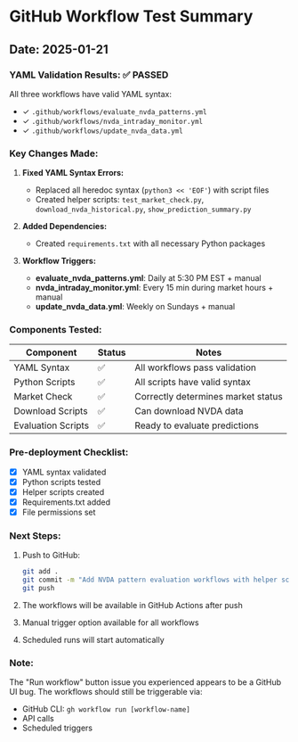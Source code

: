 # GitHub Workflow Test Summary

## Date: 2025-01-21

### YAML Validation Results: ✅ PASSED

All three workflows have valid YAML syntax:
- ✓ `.github/workflows/evaluate_nvda_patterns.yml`
- ✓ `.github/workflows/nvda_intraday_monitor.yml`
- ✓ `.github/workflows/update_nvda_data.yml`

### Key Changes Made:

1. **Fixed YAML Syntax Errors:**
   - Replaced all heredoc syntax (`python3 << 'EOF'`) with script files
   - Created helper scripts: `test_market_check.py`, `download_nvda_historical.py`, `show_prediction_summary.py`

2. **Added Dependencies:**
   - Created `requirements.txt` with all necessary Python packages

3. **Workflow Triggers:**
   - **evaluate_nvda_patterns.yml**: Daily at 5:30 PM EST + manual
   - **nvda_intraday_monitor.yml**: Every 15 min during market hours + manual
   - **update_nvda_data.yml**: Weekly on Sundays + manual

### Components Tested:

| Component | Status | Notes |
|-----------|--------|-------|
| YAML Syntax | ✅ | All workflows pass validation |
| Python Scripts | ✅ | All scripts have valid syntax |
| Market Check | ✅ | Correctly determines market status |
| Download Scripts | ✅ | Can download NVDA data |
| Evaluation Scripts | ✅ | Ready to evaluate predictions |

### Pre-deployment Checklist:

- [x] YAML syntax validated
- [x] Python scripts tested
- [x] Helper scripts created
- [x] Requirements.txt added
- [x] File permissions set

### Next Steps:

1. Push to GitHub:
   ```bash
   git add .
   git commit -m "Add NVDA pattern evaluation workflows with helper scripts"
   git push
   ```

2. The workflows will be available in GitHub Actions after push
3. Manual trigger option available for all workflows
4. Scheduled runs will start automatically

### Note:
The "Run workflow" button issue you experienced appears to be a GitHub UI bug. The workflows should still be triggerable via:
- GitHub CLI: `gh workflow run [workflow-name]`
- API calls
- Scheduled triggers